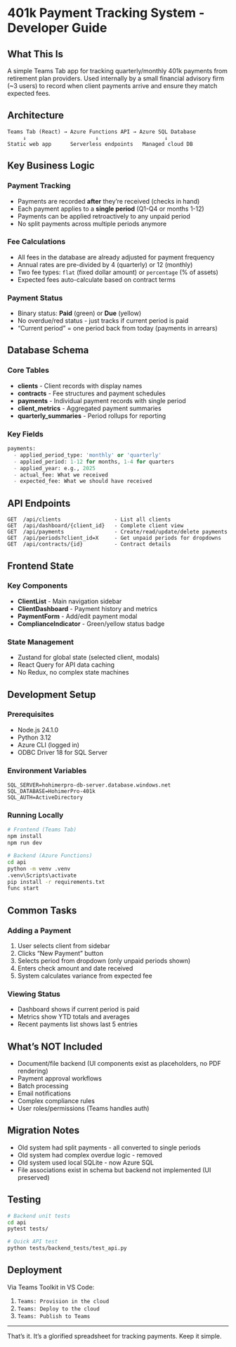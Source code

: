 # 401k Payment Tracking System - Developer Guide

## What This Is

A simple Teams Tab app for tracking quarterly/monthly 401k payments from retirement plan providers. Used internally by a small financial advisory firm (~3 users) to record when client payments arrive and ensure they match expected fees.

## Architecture

```
Teams Tab (React) → Azure Functions API → Azure SQL Database
     ↓                      ↓                     ↓
Static web app      Serverless endpoints   Managed cloud DB
```

## Key Business Logic

### Payment Tracking

- Payments are recorded **after** they’re received (checks in hand)
- Each payment applies to a **single period** (Q1-Q4 or months 1-12)
- Payments can be applied retroactively to any unpaid period
- No split payments across multiple periods anymore

### Fee Calculations

- All fees in the database are already adjusted for payment frequency
- Annual rates are pre-divided by 4 (quarterly) or 12 (monthly)
- Two fee types: `flat` (fixed dollar amount) or `percentage` (% of assets)
- Expected fees auto-calculate based on contract terms

### Payment Status

- Binary status: **Paid** (green) or **Due** (yellow)
- No overdue/red status - just tracks if current period is paid
- “Current period” = one period back from today (payments in arrears)

## Database Schema

### Core Tables

- **clients** - Client records with display names
- **contracts** - Fee structures and payment schedules
- **payments** - Individual payment records with single period
- **client_metrics** - Aggregated payment summaries
- **quarterly_summaries** - Period rollups for reporting

### Key Fields

```sql
payments:
  - applied_period_type: 'monthly' or 'quarterly'
  - applied_period: 1-12 for months, 1-4 for quarters
  - applied_year: e.g., 2025
  - actual_fee: What we received
  - expected_fee: What we should have received
```

## API Endpoints

```
GET  /api/clients                 - List all clients
GET  /api/dashboard/{client_id}   - Complete client view
GET  /api/payments                - Create/read/update/delete payments  
GET  /api/periods?client_id=X     - Get unpaid periods for dropdowns
GET  /api/contracts/{id}          - Contract details
```

## Frontend State

### Key Components

- **ClientList** - Main navigation sidebar
- **ClientDashboard** - Payment history and metrics
- **PaymentForm** - Add/edit payment modal
- **ComplianceIndicator** - Green/yellow status badge

### State Management

- Zustand for global state (selected client, modals)
- React Query for API data caching
- No Redux, no complex state machines

## Development Setup

### Prerequisites

- Node.js 24.1.0
- Python 3.12
- Azure CLI (logged in)
- ODBC Driver 18 for SQL Server

### Environment Variables

```env
SQL_SERVER=hohimerpro-db-server.database.windows.net
SQL_DATABASE=HohimerPro-401k
SQL_AUTH=ActiveDirectory
```

### Running Locally

```bash
# Frontend (Teams Tab)
npm install
npm run dev

# Backend (Azure Functions)
cd api
python -m venv .venv
.venv\Scripts\activate
pip install -r requirements.txt
func start
```

## Common Tasks

### Adding a Payment

1. User selects client from sidebar
1. Clicks “New Payment” button
1. Selects period from dropdown (only unpaid periods shown)
1. Enters check amount and date received
1. System calculates variance from expected fee

### Viewing Status

- Dashboard shows if current period is paid
- Metrics show YTD totals and averages
- Recent payments list shows last 5 entries

## What’s NOT Included

- Document/file backend (UI components exist as placeholders, no PDF rendering)
- Payment approval workflows
- Batch processing
- Email notifications
- Complex compliance rules
- User roles/permissions (Teams handles auth)

## Migration Notes

- Old system had split payments - all converted to single periods
- Old system had complex overdue logic - removed
- Old system used local SQLite - now Azure SQL
- File associations exist in schema but backend not implemented (UI preserved)

## Testing

```bash
# Backend unit tests
cd api
pytest tests/

# Quick API test
python tests/backend_tests/test_api.py
```

## Deployment

Via Teams Toolkit in VS Code:

1. `Teams: Provision in the cloud`
1. `Teams: Deploy to the cloud`
1. `Teams: Publish to Teams`

-----

That’s it. It’s a glorified spreadsheet for tracking payments. Keep it simple.​​​​​​​​​​​​​​​​
